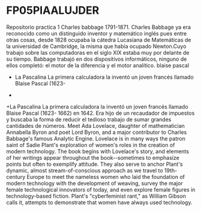 # FP05PIAALUJDER
Repositorio practica 1
Charles babbage
1791-1871. Charles Babbage  ya era reconocido  como un distinguido inventor y matemático inglés pues entre otras cosas, desde 1828 ocupaba la cátedra Lucasiana de Matemáticas de la universidad de Cambridge, la misma que había ocupado Newton.Cuyo trabajo sobre las computadoras en el siglo XIX estaba muy por delante de su tiempo. Babbage trabajó en dos dispositivos informáticos, ninguno de ellos completó: el motor de la diferencia y el motor analítico.
 blaise pascal
 - La Pascalina La primera calculadora la inventó un joven francés llamado Blaise Pascal (1623-
 +
 +La Pascalina La primera calculadora la inventó un joven francés llamado Blaise Pascal (1623-
  1662) en 1642. Era hijo de un recaudador de impuestos y buscaba la forma de reducir el tedioso
  trabajo de sumar grandes cantidades de números.
Meet Ada Lovelace, daughter of mathematician Annabella Byron and poet Lord Byron, and a major contributor to Charles Babbage's famous Analytic Engine. Lovelace is in many ways the patron saint of Sadie Plant's exploration of women's roles in the creation of modern technology. The book begins with Lovelace's story, and elements of her writings appear throughout the book--sometimes to emphasize points but often to exemplify attitude. They also serve to anchor Plant's dynamic, almost stream-of-conscious approach as we travel to 19th-century Europe to meet the nameless women who laid the foundation of modern technology with the development of weaving, survey the major female technological innovators of today, and even explore female figures in technology-based fiction. Plant's "cyberfeminist rant," as William Gibson calls it, attempts to demonstrate that women have always used technology.
